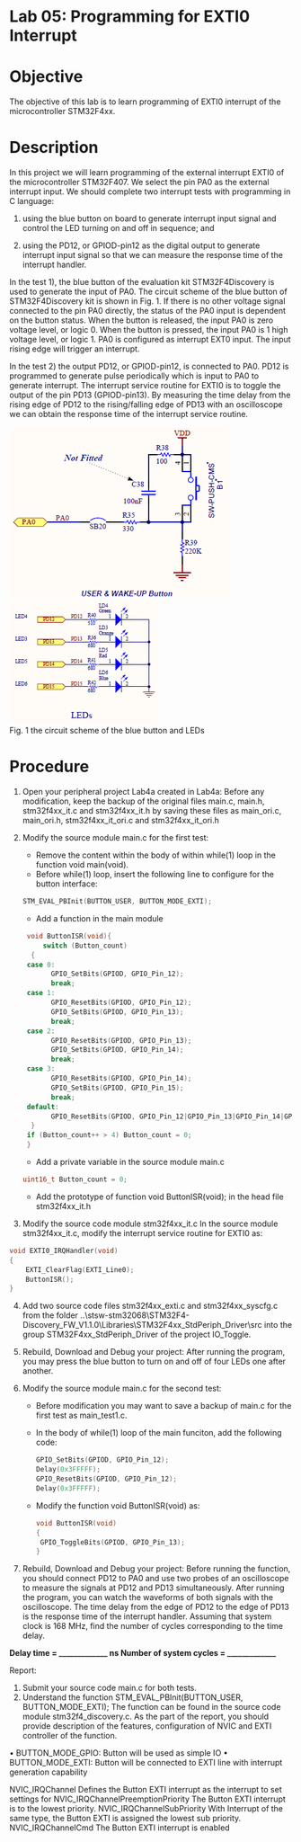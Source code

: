 Lab 05: Programming for EXTI0 Interrupt 
====================================

# Objective
The objective of this lab is to learn programming of EXTI0 interrupt of the microcontroller STM32F4xx.

# Description
In this project we will learn programming of the external interrupt EXTI0 of the microcontroller STM32F407. We select the pin PA0 as the external interrupt input. We should complete two interrupt tests with programming in C language: 

  1) using the blue button on board to generate interrupt input signal and control the LED turning on and off in sequence; and 

  2) using the PD12, or GPIOD-pin12 as the digital output to generate interrupt input signal so that we can measure the response time of the interrupt handler.

In the test 1), the blue button of the evaluation kit STM32F4Discovery is used to generate the input of PA0. The circuit scheme of the blue button of STM32F4Discovery kit is shown in Fig. 1. If there is no other voltage signal connected to the pin PA0 directly, the status of the PA0 input is dependent on the button status. When the button is released, the input PA0 is zero voltage level, or logic 0. When the button is pressed, the input PA0 is 1 high voltage level, or logic 1. PA0 is configured as interrupt EXT0 input. The input rising edge will trigger an interrupt.

In the test 2) the output PD12, or GPIOD-pin12, is connected to PA0. PD12 is programmed to generate pulse periodically which is input to PA0 to generate interrupt. The interrupt service routine for EXTI0 is to toggle the output of the pin PD13 (GPIOD-pin13). By measuring the time delay from the rising edge of PD12 to the rising/falling edge of PD13 with an oscilloscope we can obtain the response time of the interrupt service routine.

![](circ.png)
![](circ1.png)   
Fig. 1 the circuit scheme of the blue button and LEDs


# Procedure

1.	Open your peripheral project Lab4a created in Lab4a:
Before any modification, keep the backup of the original files main.c, main.h, stm32f4xx_it.c and stm32f4xx_it.h by saving these files as main_ori.c, main_ori.h, stm32f4xx_it_ori.c and stm32f4xx_it_ori.h
2.	Modify the source module main.c for the first test:

     - Remove the content within the body of within while(1) loop in the function void main(void).
     - Before while(1) loop, insert the following line to configure for the button interface: 
     ```cpp
     STM_EVAL_PBInit(BUTTON_USER, BUTTON_MODE_EXTI);
     ```

     - Add a function in the main module
     ```cpp
      void ButtonISR(void){
          switch (Button_count)
       {
      case 0:
            GPIO_SetBits(GPIOD, GPIO_Pin_12);
            break;
      case 1:
            GPIO_ResetBits(GPIOD, GPIO_Pin_12);
            GPIO_SetBits(GPIOD, GPIO_Pin_13);
            break;
      case 2:
            GPIO_ResetBits(GPIOD, GPIO_Pin_13);
            GPIO_SetBits(GPIOD, GPIO_Pin_14);
            break;
      case 3:
            GPIO_ResetBits(GPIOD, GPIO_Pin_14);
            GPIO_SetBits(GPIOD, GPIO_Pin_15);
            break;
      default:
            GPIO_ResetBits(GPIOD, GPIO_Pin_12|GPIO_Pin_13|GPIO_Pin_14|GPIO_Pin_15);
       }
      if (Button_count++ > 4) Button_count = 0;
      }
      ```

      - Add a private variable in the source module main.c
      ```cpp 
      uint16_t Button_count = 0;
      ```
      - Add the prototype of function void ButtonISR(void); in the head file stm32f4xx_it.h


3.	Modify the source code module stm32f4xx_it.c
In the source module stm32f4xx_it.c, modify the interrupt service routine for EXTI0 as:
```cpp
void EXTI0_IRQHandler(void)
{   
    EXTI_ClearFlag(EXTI_Line0);
    ButtonISR();
}
```

4.	Add two source code files stm32f4xx_exti.c and stm32f4xx_syscfg.c from the folder 
..\stsw-stm32068\STM32F4-Discovery_FW_V1.1.0\Libraries\STM32F4xx_StdPeriph_Driver\src 
into the group STM32F4xx_StdPeriph_Driver of the project IO_Toggle.

5.	Rebuild, Download and Debug your project:
After running the program, you may press the blue button to turn on and off of four LEDs one after another.

6.	Modify the source module main.c for the second test:
	- Before modification you may want to save a backup of main.c for the first test as main_test1.c.
	- In the body of while(1) loop of the main funciton, add the following code:
       ```cpp
       GPIO_SetBits(GPIOD, GPIO_Pin_12);
       Delay(0x3FFFFF);
       GPIO_ResetBits(GPIOD, GPIO_Pin_12);
       Delay(0x3FFFFF);
       ```

	- Modify the function void ButtonISR(void) as:
      ```cpp
      void ButtonISR(void)
      { 
       GPIO_ToggleBits(GPIOD, GPIO_Pin_13);
      }
      ```

7.	Rebuild, Download and Debug your project:
Before running the function, you should connect PD12 to PA0 and use two probes of an oscilloscope to measure the signals at PD12 and PD13 simultaneously. After running the program, you can watch the waveforms of both signals with the oscilloscope. The time delay from the edge of PD12 to the edge of PD13 is the response time of the interrupt handler. Assuming that system clock is 168 MHz, find the number of cycles corresponding to the time delay.

   **Delay time = _____________ ns	           Number of system cycles = _____________**


Report:
1.	Submit your source code main.c for both tests.
2.	Understand the function 
STM_EVAL_PBInit(BUTTON_USER, BUTTON_MODE_EXTI);
The function can be found in the source code module stm32f4_discovery.c. 
As the part of the report, you should provide description of the features, configuration of NVIC and EXTI controller of the function.

•	BUTTON_MODE_GPIO: Button will be used as simple IO
•	BUTTON_MODE_EXTI: Button will be connected to EXTI line with interrupt generation capability 

NVIC_IRQChannel
Defines the Button EXTI interrupt as the interrupt to set settings for 
 NVIC_IRQChannelPreemptionPriority
The Button EXTI interrupt is to the lowest priority.
NVIC_IRQChannelSubPriority
With Interrupt of the same type, the Button EXTI is assigned the lowest sub priority. NVIC_IRQChannelCmd
The Button EXTI interrupt is enabled 


